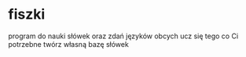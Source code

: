 # fiszki

program do nauki słówek oraz zdań języków obcych
ucz się tego co Ci potrzebne
twórz własną bazę słówek
